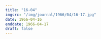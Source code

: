 ```yaml
---
title: "16-04"
imgsrc: "/img/journal/1966/04/16-17.jpg"
date: 1966-04-16
enddate: 1966-04-17
draft: false
---
```


<!-- fix pre-formatted input -->
